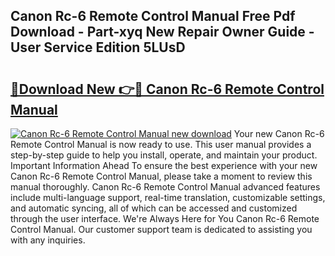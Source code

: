 ## Canon Rc-6 Remote Control Manual Free Pdf Download - Part-xyq New Repair Owner Guide - User Service Edition 5LUsD

# <h2><a href="http://bc16798.oget.top/?id=Canon+Rc-6+Remote+Control+Manual">🔗Download New 👉🔴 Canon Rc-6 Remote Control Manual</a></h2>

[![Canon Rc-6 Remote Control Manual new download](https://i.imgur.com/5g1atiW.png)](http://bc16798.oget.top/?id=Canon+Rc-6+Remote+Control+Manual)
Your new Canon Rc-6 Remote Control Manual is now ready to use. This user manual provides a step-by-step guide to help you install, operate, and maintain your product. Important Information Ahead To ensure the best experience with your new Canon Rc-6 Remote Control Manual, please take a moment to review this manual thoroughly. Canon Rc-6 Remote Control Manual advanced features include multi-language support, real-time translation, customizable settings, and automatic syncing, all of which can be accessed and customized through the user interface. We're Always Here for You Canon Rc-6 Remote Control Manual. Our customer support team is dedicated to assisting you with any inquiries.
